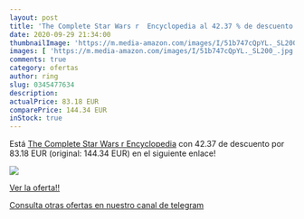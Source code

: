 ```yaml
---
layout: post
title: 'The Complete Star Wars r  Encyclopedia al 42.37 % de descuento'
date: 2020-09-29 21:34:00
thumbnailImage: 'https://m.media-amazon.com/images/I/51b747cQpYL._SL200_.jpg'
images: [ 'https://m.media-amazon.com/images/I/51b747cQpYL._SL200_.jpg' ]
comments: true
category: ofertas
author: ring
slug: 0345477634
description:
actualPrice: 83.18 EUR
comparePrice: 144.34 EUR
inStock: true
---
```


Está [The Complete Star Wars r  Encyclopedia](https://www.amazon.es/dp/0345477634/?tag=redken-21) con 42.37 de descuento por 83.18 EUR (original: 144.34 EUR) en el siguiente enlace!

[![](https://m.media-amazon.com/images/I/51b747cQpYL._SL200_.jpg)](https://www.amazon.es/dp/0345477634/?tag=redken-21)

[Ver la oferta!!](https://www.amazon.es/dp/0345477634/?tag=redken-21)

[Consulta otras ofertas en nuestro canal de telegram](https://t.me/s/ofertas25)
